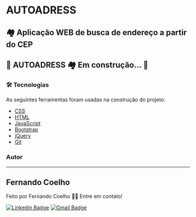 # AUTOADRESS

## 🏘️ Aplicação WEB de busca de endereço a partir do CEP

## 🚧 AUTOADRESS 🏘️ Em construção... 🚧 

### 🛠 Tecnologias

As seguintes ferramentas foram usadas na construção do projeto:

- [CSS](https://developer.mozilla.org/pt-BR/docs/Web/CSS)
- [HTML](https://developer.mozilla.org/pt-BR/docs/Web/HTML)
- [JavaScript](https://developer.mozilla.org/pt-BR/docs/Web/JavaScript)
- [Bootstrap](https://getbootstrap.com/)
- [jQuery](https://jquery.com/)
- [Git](https://git-scm.com/)

### Autor
---

 ## Fernando Coelho


Feito por Fernando Coelho 👋🏽 Entre em contato!

[![Linkedin Badge](https://img.shields.io/badge/-Thiago-blue?style=flat-square&logo=Linkedin&logoColor=white&link=https://www.linkedin.com/in/tgmarinho/)](https://www.linkedin.com/in/fernando-coelho-3843b2220/) 
[![Gmail Badge](https://img.shields.io/badge/-tgmarinho@gmail.com-c14438?style=flat-square&logo=Gmail&logoColor=white&link=mailto:tgmarinho@gmail.com)](mailto:fernandocoelho9000@gmail.com)